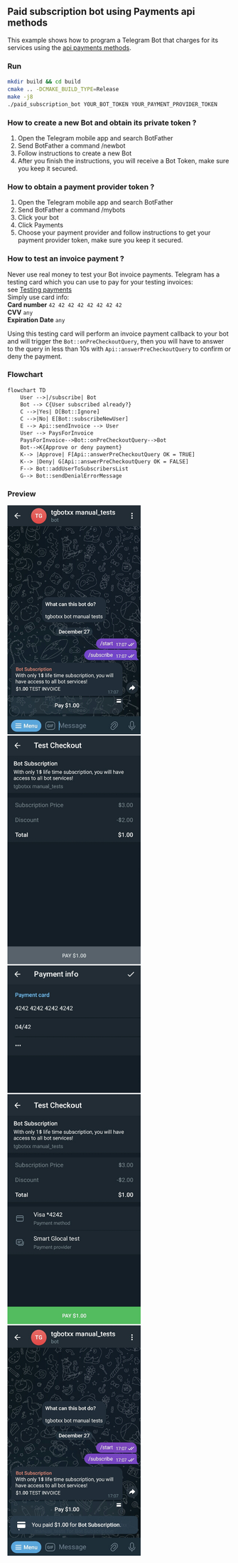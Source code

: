 ## Paid subscription bot using Payments api methods
This example shows how to program a Telegram Bot that charges for its services using the [api payments methods](https://core.telegram.org/bots/api#payments). 

### Run
```bash
mkdir build && cd build
cmake .. -DCMAKE_BUILD_TYPE=Release
make -j8
./paid_subscription_bot YOUR_BOT_TOKEN YOUR_PAYMENT_PROVIDER_TOKEN
```

### How to create a new Bot and obtain its private token ?
1. Open the Telegram mobile app and search BotFather
2. Send BotFather a command /newbot
3. Follow instructions to create a new Bot
4. After you finish the instructions, you will receive a Bot Token, make sure you keep it secured.


### How to obtain a payment provider token ?
1. Open the Telegram mobile app and search BotFather
2. Send BotFather a command /mybots
3. Click your bot 
4. Click Payments
5. Choose your payment provider and follow instructions to get your payment provider token, make sure you keep it secured.


### How to test an invoice payment ?
Never use real money to test your Bot invoice payments. Telegram has a testing card which you can use to pay for your testing invoices:<br>
see [Testing payments](https://core.telegram.org/bots/payments#testing-payments-the-39stripe-test-mode-39-provider)<br>
Simply use card info: <br>
**Card number** `42 42 42 42 42 42 42 42`<br>
**CVV** `any`<br>
**Expiration Date** `any`

Using this testing card will perform an invoice payment callback to your bot and will trigger the `Bot::onPreCheckoutQuery`, then you will have to
answer to the query in less than 10s with `Api::answerPreCheckoutQuery` to confirm or deny the payment. 

### Flowchart
```mermaid
flowchart TD
    User -->|/subscribe| Bot
    Bot --> C{User subscribed already?}
    C -->|Yes| D[Bot::Ignore]
    C -->|No| E[Bot::subscribeNewUser]
    E --> Api::sendInvoice --> User
    User --> PaysForInvoice
    PaysForInvoice-->Bot::onPreCheckoutQuery-->Bot
    Bot-->K{Approve or deny payment}
    K--> |Approve| F[Api::answerPreCheckoutQuery OK = TRUE]
    K--> |Deny| G[Api::answerPreCheckoutQuery OK = FALSE]
    F--> Bot::addUserToSubscribersList
    G--> Bot::sendDenialErrorMessage
```


### Preview
<img src="photos/subscribe.jpg" alt="Subscribe" width="300"/>
<img src="photos/checkout.jpg" alt="checkout" width="300"/>
<img src="photos/card.jpg" alt="checkout" width="300"/>
<img src="photos/checkout2.jpg" alt="checkout" width="300"/>
<img src="photos/success.jpg" alt="checkout" width="300"/>



<!--
To 
**Create a testing invoice using [@ShopBot](https://t.me/shopbot) for testing purposes:**
<br>
1. Open the Telegram mobile app and search @ShopBot
2. Send ShopBot a command /invoice
3. Follow instructions then click Send Invoice button

## Testing Invoice & Payments
Never use real money to test your Bot invoice and payments. Telegram has a testing bots
specifically made for this purpose [@ShopBot](https://t.me/shopbot) & [@TestStore](https://t.me/teststore), see [payments](https://core.telegram.org/bots/payments#introducing-payments-2-0)
-->
